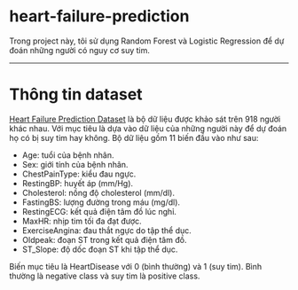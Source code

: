 # heart-failure-prediction

Trong project này, tôi sử dụng Random Forest và Logistic Regression để dự đoán những người có nguy cơ suy tim.

---

# Thông tin dataset

[Heart Failure Prediction Dataset](https://www.kaggle.com/datasets/fedesoriano/heart-failure-prediction) là bộ dữ liệu được khảo sát trên 918 người khác nhau. Với mục tiêu là dựa vào dữ liệu của những người này để dự đoán họ có bị suy tim hay không. Bộ dữ liệu gồm 11 biến đầu vào như sau:

- Age: tuổi của bệnh nhân.
- Sex: giới tính của bệnh nhân.
- ChestPainType: kiểu đau ngực.
- RestingBP: huyết áp (mm/Hg).
- Cholesterol: nồng độ cholesterol (mm/dl).
- FastingBS: lượng đường trong máu (mg/dl).
- RestingECG: kết quả điện tâm đồ lúc nghỉ.
- MaxHR: nhịp tim tối đa đạt được.
- ExerciseAngina: đau thắt ngực do tập thể dục.
- Oldpeak: đoạn ST trong kết quả điện tâm đồ.
- ST_Slope: độ dốc đoạn ST khi tập thể dục.

Biến mục tiêu là HeartDisease với 0 (bình thường) và 1 (suy tim). Bình thường là negative class và suy tim là positive class.
